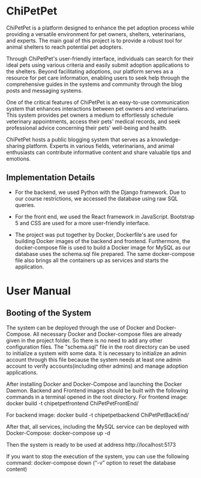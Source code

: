 # ChiPetPet

ChiPetPet is a platform designed to enhance the pet adoption process while providing a versatile environment for pet owners, shelters, veterinarians, and experts. The main goal of this project is to provide a robust tool for animal shelters to reach potential pet adopters.

Through ChiPetPet's user-friendly interface, individuals can search for their ideal pets using various criteria and easily submit adoption applications to the shelters. Beyond facilitating adoptions, our platform serves as a resource for pet care information, enabling users to seek help through the comprehensive guides in the systems and community through the blog posts and messaging systems.

One of the critical features of ChiPetPet is an easy-to-use communication system that enhances interactions between pet owners and veterinarians. This system provides pet owners a medium to effortlessly schedule veterinary appointments, access their pets' medical records, and seek professional advice concerning their pets' well-being and health.

ChiPetPet hosts a public blogging system that serves as a knowledge-sharing platform. Experts in various fields, veterinarians, and animal enthusiasts can contribute informative content and share valuable tips and emotions.

## Implementation Details

- For the backend, we used Python with the Django framework. Due to our course restrictions, we accessed the database using raw SQL queries.

- For the front end, we used the React framework in JavaScript. Bootstrap 5 and CSS are used for a more user-friendly interface.

- The project was put together by Docker, Dockerfile's are used for building Docker images of the backend and frontend. Furthermore, the docker-compose file is used to build a Docker image for MySQL as our database uses the schema.sql file prepared. The same docker-compose file also brings all the containers up as services and starts the application.  

# User Manual

## Booting of the System

The system can be deployed through the use of Docker and Docker-Compose. All necessary Docker and Docker-compose files are already given in the project folder. So there is no need to add any other configuration files.  The "schema.sql" file in the root directory can be used to initialize a system with some data. It is necessary to initialize an admin account through this file because the system needs at least one admin account to verify accounts(including other admins) and manage adoption applications. 

After installing Docker and Docker-Compose and launching the Docker Daemon. Backend and Frontend images should be built with the following commands in a terminal opened in the root directory.
For frontend image:
docker build -t chipetpetfrontend ChiPetPetFrontEnd/

For backend image:
docker build -t chipetpetbackend ChiPetPetBackEnd/

After that, all services, including the MySQL service can be deployed with Docker-Compose:
docker-compose up -d

Then the system is ready to be used at address http://localhost:5173

If you want to stop the execution of the system, you can use the following command: 
docker-compose down (“-v” option to reset the database content)
